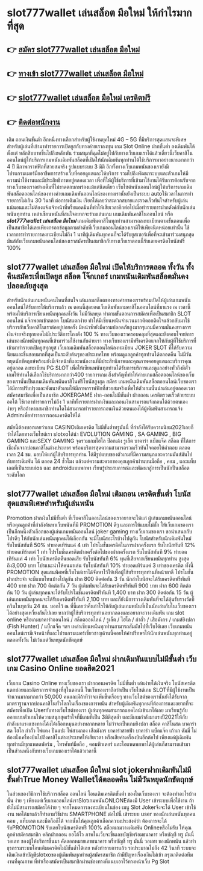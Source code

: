 # slot777wallet เล่นสล็อต มือใหม่  ให้กำไรมากที่สุด

## 👉 [สมัคร slot777wallet เล่นสล็อต มือใหม่](https://slot777wallet.com/)
## 👉 [ทางเข้า slot777wallet เล่นสล็อต มือใหม่](https://slot777wallet.com/)
## 👉 [slot777wallet เล่นสล็อต มือใหม่ เครดิตฟรี](https://slot777wallet.com/)
## 👉 [ติดต่อพนักงาน](https://slot777wallet.com/)


เติม ถอนเงินขั้นต่ำ  อีกหนึ่งทางเลือกสำหรับผู้ใช้งานยุคใหม่ 4G – 5G ที่มีบริการสุดแสนจะพิเศษสำหรับผู้เล่นที่เข้ามาทำรายการเปิดยูสกับทางค่ายเราลงทุน เกม Slot Online ฝากขั้นต่ำ ลงเดิมพันได้ตั้งแต่ หลักสิบบาทขึ้นไปถึงหลักพัน ร่วมสนุกที่ฉุดไม่อยู่ไปกับทางเว็บเกมเราได้แล้วเดี๋ยวนี้เว็บคาสิโนออนไลน์ผู้ให้บริการเกมพนันเดิมพันสล็อตที่เปิดให้นักเดิมพันทุกท่านได้ใช้บริการมาอย่างนานมากกว่า 4 ปี มีภาพกราฟฟิกที่สวยสมจริง รูปแบบระบบ 3 มิติ
อีกทั้งทางเว็บเกมพนันของเรายังมี โปรแกรมเมอร์มืออาชีพการสร้างเว็บที่คอยดูแลและให้บริการ  รวมไปถึงพัฒนาระบบและตัวเกมให้มีความน่าใช้งานและมีประสิทธิภาพอยู่ตลอดเวลา เพื่อที่ให้ผู้ใช้บริการที่เข้ามาใช้งานได้รับการต้อนรับจากทางเว็บของเราอย่างเต็มที่ไม่ขาดตกบกพร่องแม้แต่นิดเดียว เว็บไซต์พนันออนไลน์ผู้ให้บริการเกมเดิมพันสล็อตออนไลน์ของทางค่ายเกมเดิมพันออนไลน์ของทางเรานั้นยังเป็นระบบ autoใช้เวลาในการทำรายการไม่เกิน 30 วินาที ต่อการเติมเงิน เรียกได้เลยว่าสะดวกสบายและรวดเร็วทันใจสำหรับผู้เล่นแน่นอนและไม่ต้องแจ้งเจ้าหน้าที่หรือแอดมินที่ทำให้เสียเวลาอีกต่อไปเมื่อทำรายการฝากตังค์กับนักเล่นพนันทุกท่าน
เหล่าเซียนพนันที่สนใจอยากจะร่วมเล่นเกม เกมเดิมพันคาสิโนออนไลน์ หรือ ***slot777wallet เล่นสล็อต มือใหม่*** เกมเดิมพันคาสิโนทุกท่านสามารถลงทะเบียนตามขั้นตอนเพื่อเป็นสมาชิกได้เลยเพียงกรอกข้อมูลตามลำดับที่เว็บเกมออนไลน์ของเรามีให้เพียงนิดหน่อยเท่านั้น ใช้เวลาการทำรายการลงทะเบียนไม่ถึง 1 นาทีผู้เดิมพันทุกคนก็จะได้รับยูสเซอร์เพื่อที่จะเข้ามาร่วมสนุกสุดมันส์กับเว็บเกมพนันออนไลน์ของเราสมัครเป็นสมาชิกกับทางเว็บเราตอนนี้รับเลยเครดิตโบนัสฟรี 100%

## slot777wallet เล่นสล็อต มือใหม่ เปิดให้บริการตลอด ทั้งวัน ทั้งคืนสมัครเพื่อเปิดยูส สล็อต โจ๊กเกอร์ เกมพนันเดิมพันสล็อตมั่นคงปลอดภัยสูงสุด

สำหรับนักเล่นเกมพนันคนไหนที่สนใจ เล่นเกมสล็อตของทางค่ายของเราพร้อมเปิดให้ผู้เล่นเกมพนันออนไลน์ได้รับการให้บริการแล้ว ณ ตอนนี้สุดยอดเว็บเดิมพันเกมคาสิโนออนไลน์ที่มาแรง ณ เวลานี้ พร้อมให้บริการเซียนพนันทุกคนทั้งวัน ไม่มีวันหยุด ทำตามขั้นตอนการสมัครเพื่อเป็นสมาชิก SLOT ออนไลน์ แจ๊กพอตเข้าตลอด โบนัสแตกง่าย ทำให้มีเซียนพนันจำนวนมากติดอกติดใจแล้วกลับมาใช้บริการกับเว็บคาสิโนเราต่ออยู่บ่อยครั้ง มิหนำซ้ำยังมีความปลอดภัยสูงมากๆแถมมีความมั่นคงทางการเงินจ่ายจริงทุกยอดไม่มีประวัติการโกงตัง 100 % ทางเว็บของเราครอบคลุมที่สุดและยังตอบโจทย์การเล่นของนักพนันทุกคนที่เข้ามาร่วมใช้งานกับค่ายเรา
ทางเว็บของเรามีฟรีเครดิตแจกให้กับผู้ที่ใช้บริการที่เข้ามาทำรายกเปิดยูสทุกยูส เว็บเกมเดิมพันสล็อตออนไลน์ลงทะเบียน JOKER SLOT ที่ได้รับความนิยมและชื่นชอบมากที่สุดเป็นระดับต้นๆของประเทศไทย พร้อมดูแลลูกค้าทุกท่านได้ตลอดคืน ไม่มีวันหยุดนักขัตฤกษ์พร้อมยังมีเจ้าหน้าที่และพนักงานที่มีประสิทธิภาพและคุณภาพคอยดูแลและบริการคุณอยู่ตลอด ลงทะเบียน  PG SLOT เพื่อให้เซียนพนันทุกท่านได้รับการบริการและดูแลอย่างทั่วถึงมีตัวเกมให้ท่านได้เลือกใช้บริการมากกว่า400 รายการเกม
สิ่งสำคัญที่ทำให้ค่ายเกมสล็อตออนไลน์ของเว็บของเรานั้นเป็นเกมเดิมพันพนันคาสิโนฟรีโบนัสสูงสุด สมัคร  เกมพนันเดิมพันสล็อตออนไลน์เว็บของเราได้มีการปรับปรุงและพัฒนาตัวเกมให้มีภาพกราฟฟิกที่สวยสมจริงเพื่อให้ตัวเกมนั้นน่าเล่นอยู่ตลอดเวลา สมัครสมาชิกเพื่อเป็นสมาชิก JOKERGAME ฝาก-ถอนไม่มีขั้นต่ำ ฝากถอน เครดิตรวดเร็วด้วยระบบออโต้ ใช้เวลาทำรายการไม่ถึง 1 นาทีทั้งรายการฝากเงินและถอนเงินสามารถแจ้งถอนได้ด้วยตนเองง่ายๆ หรือถ้าหากสมาชิกท่านใดไม่สามารถทำรายการถอนเงินด้วยตนเองได้ผู้เดิมพันสามารถแจ้ง Adminเพื่อทำรายการถอนเครดิตให้ได้

สมัยนี้ต้องบอกเลยว่าเกม CASINOเติมเครดิต ไม่มีขั้นต่ำทรูมันนี่ ที่กำลังได้รับความนิยม2021เลยก็ว่าได้โดยทางเว็บไซต์เรา slotxoได้นำ EVOLUTION GAMING , SA GAMING , BIG GAMING และSEXY GAMING จุดรวมเกมไฮโล ป๊อกเด้ง รูเล็ต บาคาร่า แบ็กแจ๊ค สล็อต ที่ได้การเชื่อมั่นจากบ่อนคาสิโนต่างประเทศ พร้อมบริการสุดความสามารถรวดเร็วทันใจคอยให้คำตอบ ตลอดเวลา 24 ชม. มอบให้แก่ผู้ใช้บริการทุกท่าน ได้มีรูปแบบของตัวเกมที่มีความสนุกและความมันส์มันไปกับการเดิมพัน ได้ ตลอด 24 ชั่วโมง แล้วแต่ความสะดวกของคุณลูกค้าผ่านบนมือถือ , คอม , และแท็บเลตที่เป็นระบบios และ androidแบบพกพา เรียนรู้ประสบการณ์และพัฒนาสู่การเป็นนักปั่นสล็อตระดับโลก

## slot777wallet เล่นสล็อต มือใหม่ เติมถอน เครดิตขั้นต่ำ โบนัสสุดแสนพิเศษสำหรับผู้เล่นพนัน

 Promotion  ฝากเงินไม่มีขั้นต่ำ ที่เว็บคาสิโนออนไลน์ของเราอยากจะให้แก่  ผู้เล่นเกมพนันออนไลน์ หรือคุณลูกค้าที่กำลังค้นหาเว็บพนันที่มี  PROMOTION ดีๆ และการให้แบบไม่กั๊ก ให้เว็บเกมของเราเป็นอีกหนึ่งตัวเลือกของผู้เล่นเกมพนันออนไลน์ joker gaming ทางเว็บเกมของเรา ขอนำเสนอกับโปรดีๆ ให้กับนักเล่นพนันทุกคนได้เลือกกัน จะมีโบนัสอะไรบ้างไปดูกัน
โบนัสสำหรับนักเดิมพันใหม่ รับโบนัสทันที 50% ทำยอดเทิร์นแค่ 4 เท่า
โปรโมชั่นเครดิตในการฝากครั้งแรก รับโบนัสทันที 12% ทำยอดเทิร์นแค่ 1 เท่า
โปรโมชั่นเครดิตฝากครั้งต่อไปของฝากครั้งแรก รับโบนัสทันที 9% ทำยอดเทิร์นแค่ 4 เท่า
โบนัสเครดิตคืนยอดเสีย รับโบนัสทันที 6% ทุนที่เสียจากเซียนพนันทุกท่าน สูงสุดถึง3,000 บาท
โปรแนะนำให้คนมาเล่น รับโบนัสทันที 10% ทำยอดเทิร์นแค่ 3 เท่าของเครดิต
ทั้งนี้ PROMOTION สุดแสนพิศษที่เว็บไซต์เราได้จัดหาไว้ให้เพื่อผู้ใช้บริการทุกท่านที่หน้าตาดี โปรโมชั่นฝากประจำ จะมีแบบไหนบ้างไปดูกัน
ฝาก 800 ติดต่อกัน 3 วัน นักล่าโบนัสจะได้รับเครดิตฟรีทันที 400 บาท
ฝาก 700 ติดต่อกัน 7 วัน ผู้เดิมพันจะได้รับเครดิตฟรีทันที 900 บาท
ฝาก 600 ติดต่อกัน 10 วัน ผู้เล่นทุกคนจะได้รับโปรโมชั่นเครดิตฟรีทันที 1,400 บาท
ฝาก 300 ติดต่อกัน 15 วัน ผู้เล่นเกมพนันทุกคนจะได้รับเครดิตฟรีทันที 2,100 บาท
และก็ยังมีการวางเดิมพันที่จะได้ลุ้นรับรางวัลบิ๊กวินในทุกวัน 24 ชม. บอกไว้ ณ ที่นี้เลยว่าคืนกำไรให้กับผู้เล่นเกมพนันที่เป็นนักเล่นกับในเว็บของเราได้อย่างสุดเหวี่ยงกันไปเลย หากว่าผู้ใช้บริการทุกท่านอยากลองและอยากจะวางเดิมพัน เกม slot online หรือเกมบาคาร่าออนไลน์ / สล็อตออนไลน์ / รูเล็ต / ไฮโล / กำถั่ว / เสือมังกร / เกมส์ยิงปลา (Fish Hunter) / แบ็กแจ็ค ฯลฯ เหล่าเซียนพนันทุกท่านสามารถสัมผัสไปที่เว็บได้เลย เว็บเกมพนันออนไลน์เรามีเจ้าหน้าที่และโปรแกรมเมอร์เชี่ยวชาญด้านนี้คอยให้คำปรึกษาให้นักเล่นพนันทุกท่านอยู่ ตลอดทั้งวัน ไม่เว้นแต่วันหยุดนักขัตฤกษ์

## slot777wallet เล่นสล็อต มือใหม่ ฝากเดิมพันแบบไม่มีขั้นต่ำ  เว็บเกม  Casino Online ยอดฮิต2021

เว็บเกม  Casino Online ทางเว็บของเรา ฝากถอนเครดิต ไม่มีขั้นต่ำ เล่นง่ายได้เงินจริง โบนัสเครดิตแตกบ่อยและอัตราการจ่ายสูงที่สุในตอนนี้ ในเว็บของเราถือว่าเป็น เว็บไซต์เกม SLOTที่มีผู้ใช้งานเป็นจำนวนมากมากกว่า 50,000 คนและมีถ้าทีว่าจะเพิ่มขึ้นเรื่อยๆ ทางเว็บไซต์ของเรานั้นยังได้รับจากมาตราฐานจากบ่อนคาสิโนทั่วโลกในเรื่องของการพนัน สำหรับผู้เดิมพันทุกคนที่ต้องการและอยากที่จะสมัครเพื่อเปิด Userกับทางเว็บไซต์ของเรา ผู้เล่นทุกคนสามารถแอดไลน์เข้ามาได้เลย
	มาเรียนรู้กับออกแบบตัวเกมให้ความสนุกสุดเร้าใจที่มีเกมที่เป็น 3มิติสุดล้ำ และมีเกมกำลังมาแรงปี2021ให้กับกำลังมาแรงแซงทางโค้งได้เลือกหมุนอย่างหลากหลาย  ไม่ว่าจะเป็นเกมยิงปลา สล็อต คาสิโนสด บาคาร่าสด ไฮโล กำถั่ว ไพ่แคง ปั่นแปะ ไพ่สามกอง เสือมังกร บาคาร่าสายฟ้า บาคาร่า แบ็คแจ๊ค เก้าเก ดัมมี่ ไม่ต้องนั่งเครื่องบินไปถึงคาสิโนต่างประเทศให้เสียเวลา หรือเสียค่าเครื่องบินอีกต่อไป เพียงแค่ผู้เดิมพันทุกท่านมีทุกแพลตฟอร์ม , โทรศัพท์มือถือ , คอมพิวเตอร์ และไอแพดพกพาได้ผู้เล่นก็สามารถเข้ามาเป็นส่วนหนึ่งกับทางเว็บเกมของเราได้แล้วเวลานี้

## slot777wallet เล่นสล็อต มือใหม่ slot jokerฝากเดิมพันไม่มีขั้นต่ำTrue Money Walletได้ตลอดคืน ไม่มีวันหยุดนักขัตฤกษ์

ในส่วนของวิธีการใช้บริการสล็อต ออนไลน์ โอนเติมเครดิตขั้นต่ำ ของในเว็บของเรา จะต้องทำอะไรบ้างนั้น ง่าย ๆ เพียงแค่เว็บเกมออนไลน์เราSlotเกมพนันONLONEต้องมี User เข้าระบบเพื่อใช้งาน ถ้ายังไม่มีสามารถสมัครได้ง่าย ๆ จากโหมดการลงทะเบียนในช่อง เมนู Slot Jokerจึงจะได้ User เข้าใช้งาน พอได้มาแล้วก็ทำตามวิธีผ่าน SMARTPHONE ต่อไปนี้
เข้าระบบ user  ของนักเล่นพนันทุกคน คอม , แท็บเลต และมือถือก็ได้
จากนั้นให้คุณลูกค้าเลือกความประสงค์ว่า ต้องการจะได้รับPROMOTION รับเลยโบนัสเครดิตฟรี 100% สล็อตเกมวางเดิมพัน Onlineหรือไม่รับ
ให้คุณลูกค้าสมัครสมาชิก คลิกฝากถอน ออโต้ไว ภาพในเว็บจะขึ้นเลขบัญชีพร้อมธนาคาร หรือบัญชี ทรู มันนี่ วอเลท ของผู้ให้บริการขึ้นมา
คัดลอกหมายเลขธนาคาร หรือบัญชี  ทรู มันนี่ วอเลท ของนักพนัน แล้วทำธุรกรรมระบบโอนเติมเครดิตไม่มีขั้นต่ำได้เลย
หลังทำรายการแล้ว รอประมาณไม่ถึง 42 วินาที ระบบจะเติมเงินเข้าบัญชีslotxoของผู้เดิมพันทุกท่านผู้สมัครสมาชิก
ถ้ามีปัญหาเรื่องเงินไม่เข้า กรุณาติดต่อทีมงานที่คุณภาพ ที่ทำเรื่องสมัครเป็นสมาชิกผ่านช่องทางที่แนบเอาไว้ทางหน้าเว็บ Pg Slot


